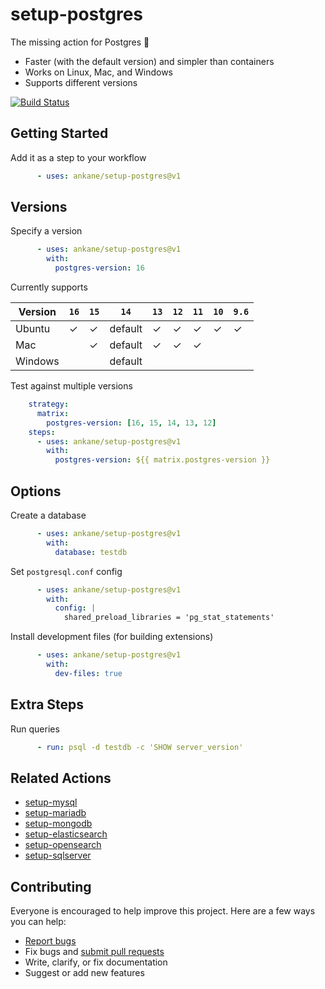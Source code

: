 # setup-postgres

The missing action for Postgres :tada:

- Faster (with the default version) and simpler than containers
- Works on Linux, Mac, and Windows
- Supports different versions

[![Build Status](https://github.com/ankane/setup-postgres/workflows/build/badge.svg?branch=v1)](https://github.com/ankane/setup-postgres/actions)

## Getting Started

Add it as a step to your workflow

```yml
      - uses: ankane/setup-postgres@v1
```

## Versions

Specify a version

```yml
      - uses: ankane/setup-postgres@v1
        with:
          postgres-version: 16
```

Currently supports

Version | `16` | `15` | `14` | `13` | `12` | `11` | `10` | `9.6`
--- | --- | --- | --- | --- | --- | --- | --- | ---
Ubuntu | ✓ | ✓ | default | ✓ | ✓ | ✓ | ✓ | ✓
Mac | | ✓ | default | ✓ | ✓ | ✓ | |
Windows | | | default | | | | | |

Test against multiple versions

```yml
    strategy:
      matrix:
        postgres-version: [16, 15, 14, 13, 12]
    steps:
      - uses: ankane/setup-postgres@v1
        with:
          postgres-version: ${{ matrix.postgres-version }}
```

## Options

Create a database

```yml
      - uses: ankane/setup-postgres@v1
        with:
          database: testdb
```

Set `postgresql.conf` config

```yml
      - uses: ankane/setup-postgres@v1
        with:
          config: |
            shared_preload_libraries = 'pg_stat_statements'
```

Install development files (for building extensions)

```yml
      - uses: ankane/setup-postgres@v1
        with:
          dev-files: true
```

## Extra Steps

Run queries

```yml
      - run: psql -d testdb -c 'SHOW server_version'
```

## Related Actions

- [setup-mysql](https://github.com/ankane/setup-mysql)
- [setup-mariadb](https://github.com/ankane/setup-mariadb)
- [setup-mongodb](https://github.com/ankane/setup-mongodb)
- [setup-elasticsearch](https://github.com/ankane/setup-elasticsearch)
- [setup-opensearch](https://github.com/ankane/setup-opensearch)
- [setup-sqlserver](https://github.com/ankane/setup-sqlserver)

## Contributing

Everyone is encouraged to help improve this project. Here are a few ways you can help:

- [Report bugs](https://github.com/ankane/setup-postgres/issues)
- Fix bugs and [submit pull requests](https://github.com/ankane/setup-postgres/pulls)
- Write, clarify, or fix documentation
- Suggest or add new features

